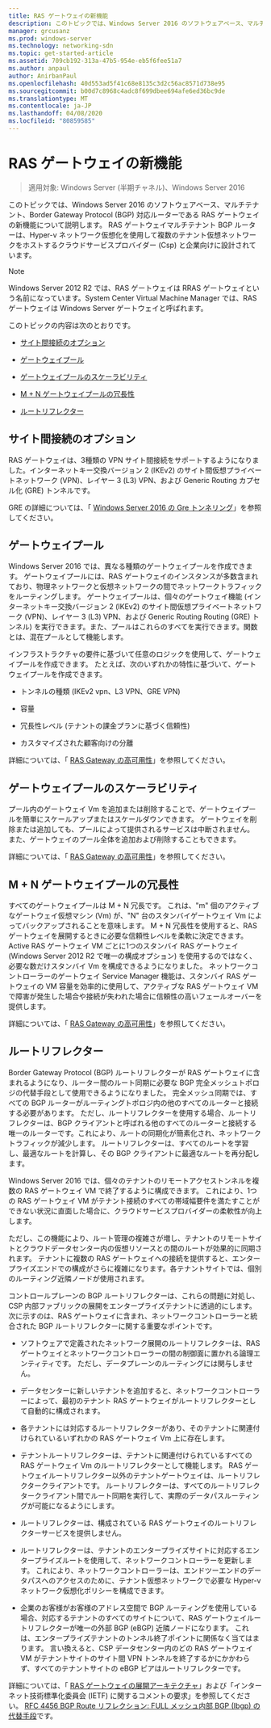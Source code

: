 ```yaml
---
title: RAS ゲートウェイの新機能
description: このトピックでは、Windows Server 2016 のソフトウェアベース、マルチテナント、Border Gateway Protocol (BGP) 対応ルーターである RAS ゲートウェイの新機能について説明します。
manager: grcusanz
ms.prod: windows-server
ms.technology: networking-sdn
ms.topic: get-started-article
ms.assetid: 709cb192-313a-47b5-954e-eb5f6fee51a7
ms.author: anpaul
author: AnirbanPaul
ms.openlocfilehash: 40d553ad5f41c68e8135c3d2c56ac8571d738e95
ms.sourcegitcommit: b00d7c8968c4adc8f699dbee694afe6ed36bc9de
ms.translationtype: MT
ms.contentlocale: ja-JP
ms.lasthandoff: 04/08/2020
ms.locfileid: "80859585"
---
```

# <a name="whats-new-in-ras-gateway"></a>RAS ゲートウェイの新機能

>適用対象: Windows Server (半期チャネル)、Windows Server 2016

このトピックでは、Windows Server 2016 のソフトウェアベース、マルチテナント、Border Gateway Protocol (BGP) 対応ルーターである RAS ゲートウェイの新機能について説明します。 RAS ゲートウェイマルチテナント BGP ルーターは、Hyper-v ネットワーク仮想化を使用して複数のテナント仮想ネットワークをホストするクラウドサービスプロバイダー (Csp) と企業向けに設計されています。  
  
> [!NOTE]  
> Windows Server 2012 R2 では、RAS ゲートウェイは RRAS ゲートウェイという名前になっています。System Center Virtual Machine Manager では、RAS ゲートウェイは Windows Server ゲートウェイと呼ばれます。  
  
このトピックの内容は次のとおりです。  
  
-   [サイト間接続のオプション](#bkmk_s2s)  
  
-   [ゲートウェイプール](#bkmk_pools)  
  
-   [ゲートウェイプールのスケーラビリティ](#bkmk_gps)  
  
-   [M + N ゲートウェイプールの冗長性](#bkmk_m)  
  
-   [ルートリフレクター](#bkmk_rr)  
  
## <a name="site-to-site-connectivity-options"></a><a name="bkmk_s2s"></a>サイト間接続のオプション  
RAS ゲートウェイは、3種類の VPN サイト間接続をサポートするようになりました。インターネットキー交換バージョン 2 (IKEv2) のサイト間仮想プライベートネットワーク (VPN)、レイヤー 3 (L3) VPN、および Generic Routing カプセル化 (GRE) トンネルです。  
  
GRE の詳細については、「 [Windows Server 2016 の Gre トンネリング](../../../../remote/remote-access/ras-gateway/gre-tunneling-windows-server.md)」を参照してください。  
  
## <a name="gateway-pools"></a><a name="bkmk_pools"></a>ゲートウェイプール  
Windows Server 2016 では、異なる種類のゲートウェイプールを作成できます。 ゲートウェイプールには、RAS ゲートウェイのインスタンスが多数含まれており、物理ネットワークと仮想ネットワークの間でネットワークトラフィックをルーティングします。 ゲートウェイプールは、個々のゲートウェイ機能 (インターネットキー交換バージョン 2 (IKEv2) のサイト間仮想プライベートネットワーク (VPN)、レイヤー 3 (L3) VPN、および Generic Routing Routing (GRE) トンネル) を実行できます。また、プールはこれらのすべてを実行できます。関数とは、混在プールとして機能します。  
  
インフラストラクチャの要件に基づいて任意のロジックを使用して、ゲートウェイプールを作成できます。 たとえば、次のいずれかの特性に基づいて、ゲートウェイプールを作成できます。  
  
-   トンネルの種類 (IKEv2 vpn、L3 VPN、GRE VPN)  
  
-   容量  
  
-   冗長性レベル (テナントの課金プランに基づく信頼性)  
  
-   カスタマイズされた顧客向けの分離  
  
詳細については、「 [RAS Gateway の高可用性](RAS-Gateway-High-Availability.md)」を参照してください。  
  
## <a name="gateway-pool-scalability"></a><a name="bkmk_gps"></a>ゲートウェイプールのスケーラビリティ  
プール内のゲートウェイ Vm を追加または削除することで、ゲートウェイプールを簡単にスケールアップまたはスケールダウンできます。 ゲートウェイを削除または追加しても、プールによって提供されるサービスは中断されません。 また、ゲートウェイのプール全体を追加および削除することもできます。  
  
詳細については、「 [RAS Gateway の高可用性](RAS-Gateway-High-Availability.md)」を参照してください。  
  
## <a name="mn-gateway-pool-redundancy"></a><a name="bkmk_m"></a>M + N ゲートウェイプールの冗長性  
すべてのゲートウェイプールは M + N 冗長です。 これは、"m" 個のアクティブなゲートウェイ仮想マシン (Vm) が、"N" 台のスタンバイゲートウェイ Vm によってバックアップされることを意味します。 M + N 冗長性を使用すると、RAS ゲートウェイを展開するときに必要な信頼性レベルを柔軟に決定できます。 Active RAS ゲートウェイ VM ごとに1つのスタンバイ RAS ゲートウェイ (Windows Server 2012 R2 で唯一の構成オプション) を使用するのではなく、必要な数だけスタンバイ Vm を構成できるようになりました。 ネットワークコントローラーのゲートウェイ Service Manager 機能は、スタンバイ RAS ゲートウェイの VM 容量を効率的に使用して、アクティブな RAS ゲートウェイ VM で障害が発生した場合や接続が失われた場合に信頼性の高いフェールオーバーを提供します。  
  
詳細については、「 [RAS Gateway の高可用性](RAS-Gateway-High-Availability.md)」を参照してください。  
  
## <a name="route-reflector"></a><a name="bkmk_rr"></a>ルートリフレクター  
Border Gateway Protocol (BGP) ルートリフレクターが RAS ゲートウェイに含まれるようになり、ルーター間のルート同期に必要な BGP 完全メッシュトポロジの代替手段として使用できるようになりました。 完全メッシュ同期では、すべての BGP ルーターがルーティングトポロジ内の他のすべてのルーターと接続する必要があります。 ただし、ルートリフレクターを使用する場合、ルートリフレクターは、BGP クライアントと呼ばれる他のすべてのルーターと接続する唯一のルーターです。これにより、ルートの同期化が簡素化され、ネットワークトラフィックが減少します。 ルートリフレクターは、すべてのルートを学習し、最適なルートを計算し、その BGP クライアントに最適なルートを再分配します。  
  
Windows Server 2016 では、個々のテナントのリモートアクセストンネルを複数の RAS ゲートウェイ VM で終了するように構成できます。 これにより、1つの RAS ゲートウェイ VM がテナント接続のすべての帯域幅要件を満たすことができない状況に直面した場合に、クラウドサービスプロバイダーの柔軟性が向上します。  
  
ただし、この機能により、ルート管理の複雑さが増し、テナントのリモートサイトとクラウドデータセンター内の仮想リソースとの間のルートが効果的に同期されます。 テナントに複数の RAS ゲートウェイへの接続を提供すると、エンタープライズエンドでの構成がさらに複雑になります。各テナントサイトでは、個別のルーティング近隣ノードが使用されます。  
  
コントロールプレーンの BGP ルートリフレクターは、これらの問題に対処し、CSP 内部ファブリックの展開をエンタープライズテナントに透過的にします。 次に示すのは、RAS ゲートウェイに含まれ、ネットワークコントローラーと統合された BGP ルートリフレクターに関する重要なポイントです。  
  
-   ソフトウェアで定義されたネットワーク展開のルートリフレクターは、RAS ゲートウェイとネットワークコントローラーの間の制御面に置かれる論理エンティティです。 ただし、データプレーンのルーティングには関与しません。  
  
-   データセンターに新しいテナントを追加すると、ネットワークコントローラーによって、最初のテナント RAS ゲートウェイがルートリフレクターとして自動的に構成されます。  
  
-   各テナントには対応するルートリフレクターがあり、そのテナントに関連付けられているいずれかの RAS ゲートウェイ Vm 上に存在します。  
  
-   テナントルートリフレクターは、テナントに関連付けられているすべての RAS ゲートウェイ Vm のルートリフレクターとして機能します。 RAS ゲートウェイルートリフレクター以外のテナントゲートウェイは、ルートリフレクタークライアントです。 ルートリフレクターは、すべてのルートリフレクタークライアント間でルート同期を実行して、実際のデータパスルーティングが可能になるようにします。  
  
-   ルートリフレクターは、構成されている RAS ゲートウェイのルートリフレクターサービスを提供しません。  
  
-   ルートリフレクターは、テナントのエンタープライズサイトに対応するエンタープライズルートを使用して、ネットワークコントローラーを更新します。 これにより、ネットワークコントローラーは、エンドツーエンドのデータパスへのアクセスのために、テナント仮想ネットワークで必要な Hyper-v ネットワーク仮想化ポリシーを構成できます。  
  
-   企業のお客様がお客様のアドレス空間で BGP ルーティングを使用している場合、対応するテナントのすべてのサイトについて、RAS ゲートウェイルートリフレクターが唯一の外部 BGP (eBGP) 近隣ノードになります。 これは、エンタープライズテナントのトンネル終了ポイントに関係なく当てはまります。 言い換えると、CSP データセンター内のどの RAS ゲートウェイ VM がテナントサイトのサイト間 VPN トンネルを終了するかにかかわらず、すべてのテナントサイトの eBGP ピアはルートリフレクターです。  
  
詳細については、「 [RAS ゲートウェイの展開アーキテクチャ](RAS-Gateway-Deployment-Architecture.md)」および「インターネット技術標準化委員会 (IETF) に関するコメントの要求」を参照してください。 [RFC 4456 BGP Route リフレクション: FULL メッシュ内部 BGP (Ibgp) の代替手段](https://tools.ietf.org/html/rfc4456)です。  
  

